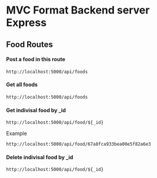 # MVC Format Backend server Express

## Food Routes

#### Post a food in this route

```
http://localhost:5000/api/foods
```

#### Get all foods

```
http://localhost:5000/api/foods
```

#### Get indivisal food by \_id

```
http://localhost:5000/api/food/${_id}
```

Example

```
http://localhost:5000/api/food/67a8fca933bea00e5f82a6e3
```

#### Delete indivisal food by \_id

```
http://localhost:5000/api/food/${_id}
```
